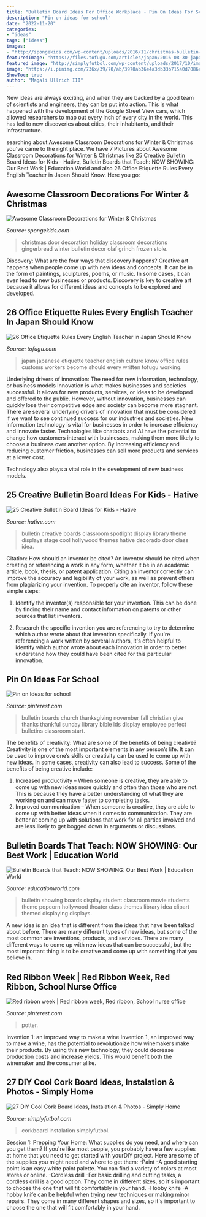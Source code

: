 ```yaml
---
title: "Bulletin Board Ideas For Office Workplace - Pin On Ideas For School"
description: "Pin on ideas for school"
date: "2022-11-20"
categories:
- "ideas"
tags: ["ideas"]
images:
- "http://spongekids.com/wp-content/uploads/2016/11/christmas-bulletin-board/11-christmas-bulletin-board-ideas.jpg"
featuredImage: "https://files.tofugu.com/articles/japan/2016-08-30-japanese-work-culture/header-1280x.jpg"
featured_image: "http://simplyfutbol.com/wp-content/uploads/2017/10/image-result-for-cork-board-scrapbook.jpeg"
image: "https://i.pinimg.com/736x/39/70/ab/3970ab36e4a3db33b715a0d7086eb6aa--doors.jpg"
ShowToc: true
author: "Magali Ullrich III"
---
```



New ideas are always exciting, and when they are backed by a good team of scientists and engineers, they can be put into action. This is what happened with the development of the Google Street View cars, which allowed researchers to map out every inch of every city in the world. This has led to new discoveries about cities, their inhabitants, and their infrastructure.

	

		
searching about Awesome Classroom Decorations for Winter &amp; Christmas you've came to the right place. We have 7 Pictures about Awesome Classroom Decorations for Winter &amp; Christmas like 25 Creative Bulletin Board Ideas for Kids - Hative, Bulletin Boards that Teach: NOW SHOWING: Our Best Work | Education World and also 26 Office Etiquette Rules Every English Teacher in Japan Should Know. Here you go:
		
    
## Awesome Classroom Decorations For Winter &amp; Christmas

<img loading=lazy src="http://spongekids.com/wp-content/uploads/2016/11/christmas-bulletin-board/11-christmas-bulletin-board-ideas.jpg" onerror="this.onerror=null;this.src='https://tse2.mm.bing.net/th?id=OIP.-oGVygNx6HDeWuoJd_VFhAHaJ4&amp;pid=15.1';" alt="Awesome Classroom Decorations for Winter &amp; Christmas">

_Source: spongekids.com_

>christmas door decoration holiday classroom decorations gingerbread winter bulletin decor olaf grinch frozen stole. 

	

Discovery: What are the four ways that discovery happens?
Creative art happens when people come up with new ideas and concepts. It can be in the form of paintings, sculptures, poems, or music. In some cases, it can even lead to new businesses or products. Discovery is key to creative art because it allows for different ideas and concepts to be explored and developed.

    
## 26 Office Etiquette Rules Every English Teacher In Japan Should Know

<img loading=lazy src="https://files.tofugu.com/articles/japan/2016-08-30-japanese-work-culture/header-1280x.jpg" onerror="this.onerror=null;this.src='https://tse2.mm.bing.net/th?id=OIP.qJEph4x6KW0azcDkjG4VDQHaEo&amp;pid=15.1';" alt="26 Office Etiquette Rules Every English Teacher in Japan Should Know">

_Source: tofugu.com_

>japan japanese etiquette teacher english culture know office rules customs workers become should every written tofugu working. 

	

Underlying drivers of innovation: The need for new information, technology, or business models
Innovation is what makes businesses and societies successful. It allows for new products, services, or ideas to be developed and offered to the public. However, without innovation, businesses can quickly lose their competitive edge and society can become more stagnant. There are several underlying drivers of innovation that must be considered if we want to see continued success for our industries and societies.
New information technology is vital for businesses in order to increase efficiency and innovate faster. Technologies like chatbots and AI have the potential to change how customers interact with businesses, making them more likely to choose a business over another option. By increasing efficiency and reducing customer friction, businesses can sell more products and services at a lower cost.

Technology also plays a vital role in the development of new business models.

    
## 25 Creative Bulletin Board Ideas For Kids - Hative

<img loading=lazy src="https://hative.com/wp-content/uploads/2014/06/4-spotlight-work-on-stage-bulletin-board.jpg" onerror="this.onerror=null;this.src='https://tse2.mm.bing.net/th?id=OIP.II1A7xMmnYfVM5Ix5SabKAHaGK&amp;pid=15.1';" alt="25 Creative Bulletin Board Ideas for Kids - Hative">

_Source: hative.com_

>bulletin creative boards classroom spotlight display library theme displays stage cool hollywood themes hative decorado door class idea. 

	

Citation: How should an inventor be cited?
An inventor should be cited when creating or referencing a work in any form, whether it be in an academic article, book, thesis, or patent application. Citing an inventor correctly can improve the accuracy and legibility of your work, as well as prevent others from plagiarizing your invention. To properly cite an inventor, follow these simple steps:
1. Identify the inventor(s) responsible for your invention. This can be done by finding their name and contact information on patents or other sources that list inventors.

2. Research the specific invention you are referencing to try to determine which author wrote about that invention specifically. If you're referencing a work written by several authors, it's often helpful to identify which author wrote about each innovation in order to better understand how they could have been cited for this particular innovation.


    
## Pin On Ideas For School

<img loading=lazy src="https://i.pinimg.com/736x/21/e5/f1/21e5f1ce183d382347a439bcc0f84673--november-bulletin-boards-thanksgiving-bulletin-boards.jpg" onerror="this.onerror=null;this.src='https://tse1.mm.bing.net/th?id=OIP.8B5M03WJIN3E-N7u76iDiQHaHN&amp;pid=15.1';" alt="Pin on Ideas for school">

_Source: pinterest.com_

>bulletin boards church thanksgiving november fall christian give thanks thankful sunday library bible lds display employee perfect bulletins classroom start. 

	

The benefits of creativity: What are some of the benefits of being creative?
Creativity is one of the most important elements in any person’s life. It can be used to improve one’s skills or creativity can be used to come up with new ideas. In some cases, creativity can also lead to success. Some of the benefits of being creative include: 
1. Increased productivity – When someone is creative, they are able to come up with new ideas more quickly and often than those who are not. This is because they have a better understanding of what they are working on and can move faster to completing tasks. 
2. Improved communication – When someone is creative, they are able to come up with better ideas when it comes to communication. They are better at coming up with solutions that work for all parties involved and are less likely to get bogged down in arguments or discussions. 

    
## Bulletin Boards That Teach: NOW SHOWING: Our Best Work | Education World

<img loading=lazy src="https://www.educationworld.com/a_curr/bullboard/images/bulletin_board_013.jpg" onerror="this.onerror=null;this.src='https://tse3.mm.bing.net/th?id=OIP.tnG5PHjsuu0aIY14IHKvAQHaDj&amp;pid=15.1';" alt="Bulletin Boards that Teach: NOW SHOWING: Our Best Work | Education World">

_Source: educationworld.com_

>bulletin showing boards display student classroom movie students theme popcorn hollywood theater class themes library idea clipart themed displaying displays. 

	

A new idea is an idea that is different from the ideas that have been talked about before. There are many different types of new ideas, but some of the most common are inventions, products, and services. There are many different ways to come up with new ideas that can be successful, but the most important thing is to be creative and come up with something that you believe in.

    
## Red Ribbon Week | Red Ribbon Week, Red Ribbon, School Nurse Office

<img loading=lazy src="https://i.pinimg.com/736x/39/70/ab/3970ab36e4a3db33b715a0d7086eb6aa--doors.jpg" onerror="this.onerror=null;this.src='https://tse3.mm.bing.net/th?id=OIP.UdaSdNeF5IE3fOabpMkqzgHaJ4&amp;pid=15.1';" alt="Red ribbon week | Red ribbon week, Red ribbon, School nurse office">

_Source: pinterest.com_

>potter. 

	

Invention 1: an improved way to make a wine
Invention 1, an improved way to make a wine, has the potential to revolutionize how winemakers make their products. By using this new technology, they could decrease production costs and increase yields. This would benefit both the winemaker and the consumer alike.

    
## 27 DIY Cool Cork Board Ideas, Instalation &amp; Photos - Simply Home

<img loading=lazy src="http://simplyfutbol.com/wp-content/uploads/2017/10/image-result-for-cork-board-scrapbook.jpeg" onerror="this.onerror=null;this.src='https://tse2.mm.bing.net/th?id=OIP.NcswjkdsZgB_SKEh-cqKBQHaFj&amp;pid=15.1';" alt="27 DIY Cool Cork Board Ideas, Instalation &amp; Photos - Simply Home">

_Source: simplyfutbol.com_

>corkboard instalation simplyfutbol. 

	

Session 1: Prepping Your Home: What supplies do you need, and where can you get them?
If you're like most people, you probably have a few supplies at home that you need to get started with yourDIY project. Here are some of the supplies you might need and where to get them:
-Paint -A good starting point is an easy white paint palette. You can find a variety of colors at most stores or online. 
-Cordless drill -For basic drilling and cutting tasks, a cordless drill is a good option. They come in different sizes, so it's important to choose the one that will fit comfortably in your hand. 
-Hobby knife -A hobby knife can be helpful when trying new techniques or making minor repairs. They come in many different shapes and sizes, so it's important to choose the one that will fit comfortably in your hand.

